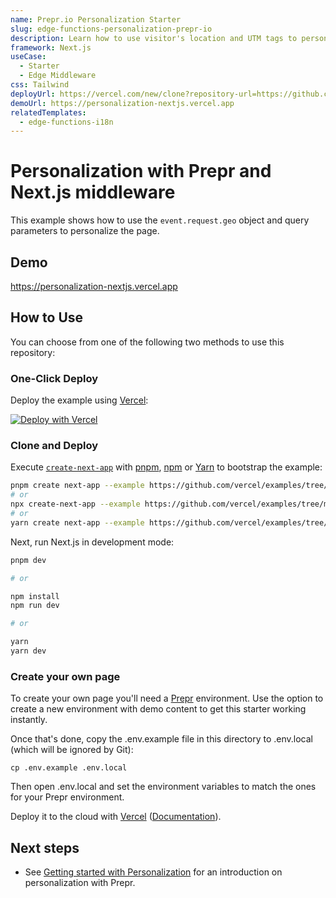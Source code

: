 ```yaml
---
name: Prepr.io Personalization Starter
slug: edge-functions-personalization-prepr-io
description: Learn how to use visitor's location and UTM tags to personalize content at the edge with Prepr.io.
framework: Next.js
useCase:
  - Starter
  - Edge Middleware
css: Tailwind
deployUrl: https://vercel.com/new/clone?repository-url=https://github.com/vercel/examples/tree/main/starter/personalization-prepr-io&project-name=personalization-prepr-io&repository-name=personalization-prepr-io
demoUrl: https://personalization-nextjs.vercel.app
relatedTemplates:
  - edge-functions-i18n
---
```


# Personalization with Prepr and Next.js middleware

This example shows how to use the `event.request.geo` object and query parameters to personalize the page.

## Demo

https://personalization-nextjs.vercel.app

## How to Use

You can choose from one of the following two methods to use this repository:

### One-Click Deploy

Deploy the example using [Vercel](https://vercel.com?utm_source=github&utm_medium=readme&utm_campaign=vercel-examples):

[![Deploy with Vercel](https://vercel.com/button)](https://vercel.com/new/git/external?repository-url=https://github.com/vercel/examples/tree/main/starter/personalization-prepr-io&project-name=personalization-prepr-io&repository-name=personalization-prepr-io)

### Clone and Deploy

Execute [`create-next-app`](https://github.com/vercel/next.js/tree/canary/packages/create-next-app) with [pnpm](https://pnpm.io/installation), [npm](https://docs.npmjs.com/cli/init) or [Yarn](https://yarnpkg.com/lang/en/docs/cli/create/) to bootstrap the example:

```bash
pnpm create next-app --example https://github.com/vercel/examples/tree/main/starter/personalization-prepr-io prepr-personalization
# or
npx create-next-app --example https://github.com/vercel/examples/tree/main/starter/personalization-prepr-io prepr-personalization
# or
yarn create next-app --example https://github.com/vercel/examples/tree/main/starter/personalization-prepr-io prepr-personalization
```

Next, run Next.js in development mode:

```bash
pnpm dev

# or

npm install
npm run dev

# or

yarn
yarn dev
```

### Create your own page

To create your own page you'll need a [Prepr](https://signup.prepr.io?utm_source=github&utm_medium=readme&utm_campaign=vercel-examples) environment.
Use the option to create a new environment with demo content to get this starter working instantly.

Once that's done, copy the .env.example file in this directory to .env.local (which will be ignored by Git):

```
cp .env.example .env.local
```

Then open .env.local and set the environment variables to match the ones for your Prepr environment.

Deploy it to the cloud with [Vercel](https://vercel.com/new?utm_source=github&utm_medium=readme&utm_campaign=edge-middleware-eap) ([Documentation](https://nextjs.org/docs/deployment)).

## Next steps

- See [Getting started with Personalization](https://docs.prepr.io/optimization-and-personalization/personalized-stack) for an introduction on personalization with Prepr.